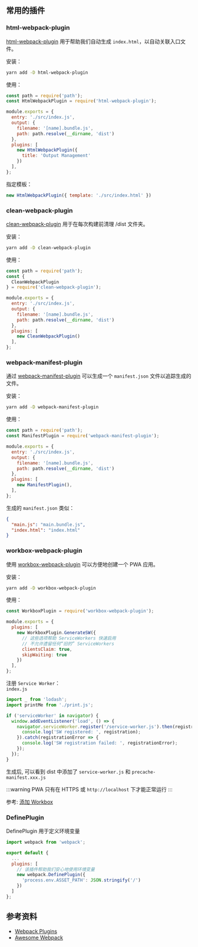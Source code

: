 <a name="html-webpack-plugin"></a>
## 常用的插件
<a name="xUv04"></a>
### html-webpack-plugin
[html-webpack-plugin](https://github.com/jaketrent/html-webpack-template) 用于帮助我们自动生成 `index.html`，以自动关联入口文件。

安装：
```bash
yarn add -D html-webpack-plugin
```

使用：
```javascript
const path = require('path');
const HtmlWebpackPlugin = require('html-webpack-plugin');

module.exports = {
  entry: './src/index.js',
  output: {
    filename: '[name].bundle.js',
    path: path.resolve(__dirname, 'dist')
  },
  plugins: [
    new HtmlWebpackPlugin({
      title: 'Output Management'
    })
  ],
};
```

指定模板：
```javascript
new HtmlWebpackPlugin({ template: './src/index.html' })
```

<a name="dcEbN"></a>
### clean-webpack-plugin
[clean-webpack-plugin](https://github.com/johnagan/clean-webpack-plugin) 用于在每次构建前清理 /dist 文件夹。

安装：
```bash
yarn add -D clean-webpack-plugin
```

使用：
```javascript
const path = require('path');
const {
  CleanWebpackPlugin
} = require('clean-webpack-plugin');

module.exports = {
  entry: './src/index.js',
  output: {
    filename: '[name].bundle.js',
    path: path.resolve(__dirname, 'dist')
  },
  plugins: [
    new CleanWebpackPlugin()
  ],
};
```

<a name="Nfrdv"></a>
### webpack-manifest-plugin
通过 [webpack-manifest-plugin](https://github.com/danethurber/webpack-manifest-plugin) 可以生成一个 `manifest.json` 文件以追踪生成的文件。

安装：
```bash
yarn add -D webpack-manifest-plugin
```

使用：
```javascript
const path = require('path');
const ManifestPlugin = require('webpack-manifest-plugin');

module.exports = {
  entry: './src/index.js',
  output: {
    filename: '[name].bundle.js',
    path: path.resolve(__dirname, 'dist')
  },
  plugins: [
    new ManifestPlugin(),
  ],
};
```

生成的 `manifest.json` 类似：
```json
{
  "main.js": "main.bundle.js",
  "index.html": "index.html"
}
```

<a name="u2clz"></a>
### workbox-webpack-plugin
使用 [workbox-webpack-plugin](https://github.com/byara/workbox-webpack-plugin) 可以方便地创建一个 PWA 应用。

安装：
```bash
yarn add -D workbox-webpack-plugin
```

使用：
```javascript
const WorkboxPlugin = require('workbox-webpack-plugin');

module.exports = {
  plugins: [
    new WorkboxPlugin.GenerateSW({
      // 这些选项帮助 ServiceWorkers 快速启用
      // 不允许遗留任何“旧的” ServiceWorkers
      clientsClaim: true,
      skipWaiting: true
    })
  ],
};
```

注册 `Service Worker`：<br />`index.js`
```javascript
import _ from 'lodash';
import printMe from './print.js';

if ('serviceWorker' in navigator) {
  window.addEventListener('load', () => {
    navigator.serviceWorker.register('/service-worker.js').then(registration => {
      console.log('SW registered: ', registration);
    }).catch(registrationError => {
      console.log('SW registration failed: ', registrationError);
    });
  });
}
```

生成后, 可以看到 dist 中添加了 `service-worker.js` 和 `precache-manifest.xxx.js`

:::warning
PWA 只有在 HTTPS 或 `http://localhost` 下才能正常运行
:::

参考: [添加 Workbox](https://www.webpackjs.com/guides/progressive-web-application/#%E6%B7%BB%E5%8A%A0-workbox)

<a name="p0OXj"></a>
### DefinePlugin
DefinePlugin 用于定义环境变量
```javascript
import webpack from 'webpack';

export default {
  ...
  plugins: [
    // 该插件帮助我们安心地使用环境变量
    new webpack.DefinePlugin({
      'process.env.ASSET_PATH': JSON.stringify('/')
    })
  ]
};
```

<a name="35808e79"></a>
## 参考资料

- [Webpack Plugins](https://www.webpackjs.com/plugins/)
- [Awesome Webpack](https://github.com/webpack-contrib/awesome-webpack#webpack-plugins)

